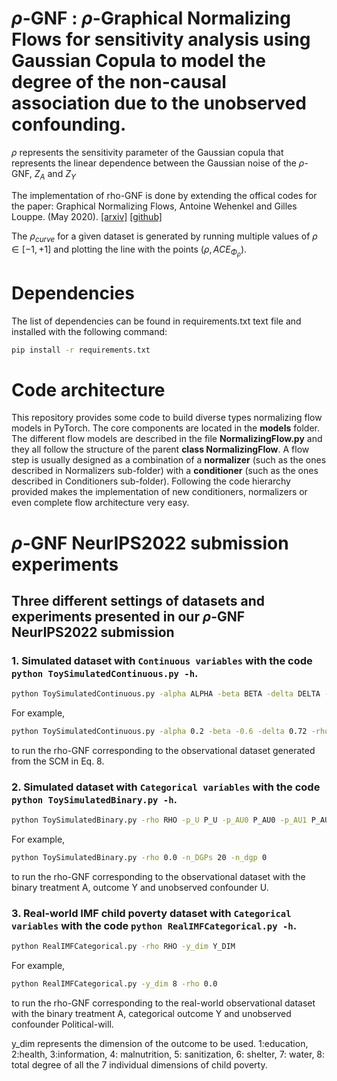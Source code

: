 # $\rho$-GNF : $\rho$-Graphical Normalizing Flows for sensitivity analysis using Gaussian Copula to model the degree of the non-causal association due to the unobserved confounding.

$\rho$ represents the sensitivity parameter of the Gaussian copula that represents the linear dependence between the Gaussian noise of the $\rho$-GNF, $Z_A$ and $Z_Y$

The implementation of rho-GNF is done by extending the offical codes for the paper: Graphical Normalizing Flows,  Antoine Wehenkel and Gilles Louppe.  (May 2020). [[arxiv]](https://arxiv.org/abs/2006.02548) [[github]](https://github.com/AWehenkel/Graphical-Normalizing-Flows)

The $\rho_{curve}$ for a given dataset is generated by running multiple values of $\rho \in [-1,+1]$ and plotting the line with the points $(\rho,ACE_{\Phi_\rho})$.


# Dependencies
The list of dependencies can be found in requirements.txt text file and installed with the following command:
```bash
pip install -r requirements.txt
```
# Code architecture
This repository provides some code to build diverse types normalizing flow models in PyTorch. The core components are located in the **models** folder. The different flow models are described in the file **NormalizingFlow.py** and they all follow the structure of the parent **class NormalizingFlow**.
A flow step is usually designed as a combination of a **normalizer** (such as the ones described in Normalizers sub-folder) with a **conditioner** (such as the ones described in Conditioners sub-folder). Following the code hierarchy provided makes the implementation of new conditioners, normalizers or even complete flow architecture very easy.
#  $\rho$-GNF NeurIPS2022 submission experiments
## Three different settings of datasets and experiments presented in our $\rho$-GNF NeurIPS2022 submission
### 1. Simulated dataset with  ``Continuous variables`` with the code `python ToySimulatedContinuous.py -h`.
```bash
python ToySimulatedContinuous.py -alpha ALPHA -beta BETA -delta DELTA -rho RHO
```

For example, 
```bash
python ToySimulatedContinuous.py -alpha 0.2 -beta -0.6 -delta 0.72 -rho -0.55

```
to run the rho-GNF corresponding to the observational dataset generated from the SCM in Eq. 8.

### 2. Simulated dataset with ``Categorical variables`` with the code `python ToySimulatedBinary.py -h`.
```bash
python ToySimulatedBinary.py -rho RHO -p_U P_U -p_AU0 P_AU0 -p_AU1 P_AU1 -p_YA0U0 P_YA0U0 -p_YA0U1 P_YA0U1 -p_YA1U0 P_YA1U0 -p_YA1U1 P_YA1U1 -n_DGPs N_DGPS -n_dgp N_DGP
```

For example, 
```bash
python ToySimulatedBinary.py -rho 0.0 -n_DGPs 20 -n_dgp 0

```
to run the rho-GNF corresponding to the observational dataset with the binary treatment A, outcome Y and unobserved confounder U.

### 3. Real-world IMF child poverty dataset with ``Categorical variables`` with the code `python RealIMFCategorical.py -h`.
```bash
python RealIMFCategorical.py -rho RHO -y_dim Y_DIM
```

For example, 
```bash
python RealIMFCategorical.py -y_dim 8 -rho 0.0

```
to run the rho-GNF corresponding to the real-world observational dataset with the binary treatment A, categorical outcome Y and unobserved confounder Political-will.

y_dim represents the dimension of the outcome to be used. 1:education, 2:health, 3:information, 4: malnutrition, 5: sanitization, 6: shelter, 7: water, 8: total degree of all the 7 individual dimensions of child poverty.

